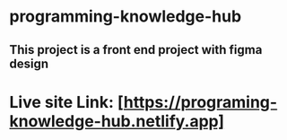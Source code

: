 # programming-knowledge-hub
## This project is a front end project with figma design

# Live site Link: [https://programing-knowledge-hub.netlify.app]
